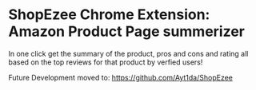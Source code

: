 # ShopEzee Chrome Extension: Amazon Product Page summerizer

In one click get the summary of the product, pros and cons and rating all based on the top reviews for that product by verfied users!

Future Development moved to: https://github.com/Ayt1da/ShopEzee

